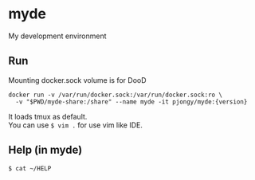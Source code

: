 # myde

My development environment

## Run
Mounting docker.sock volume is for DooD
```
docker run -v /var/run/docker.sock:/var/run/docker.sock:ro \
  -v "$PWD/myde-share:/share" --name myde -it pjongy/myde:{version}
```

It loads tmux as default. <br>
You can use `$ vim .` for use vim like IDE.

## Help (in myde)
```
$ cat ~/HELP
```
